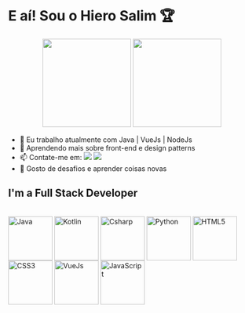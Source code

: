 # E aí! Sou o Hiero Salim 🏆

<div align="center"
  <a href="https://github.com/HieroSalim/HieroSalim">
   <img height="180em" src="https://github-readme-stats.vercel.app/api?username=HieroSalim&show_icons=true&theme=dark&include_all_commits=true&count_private=true"/>
   <img height="180em" src="https://github-readme-stats.vercel.app/api/top-langs/?username=HieroSalim&layout=compact&langs_count=7&theme=dark"/>
</div>


- 🔭 Eu trabalho atualmente com Java | VueJs | NodeJs
- 🌱 Aprendendo mais sobre front-end e design patterns
- 📫 Contate-me em: <a href="mailto:salimhiero@gmail.com" target="_blank"><img src="https://img.shields.io/badge/Gmail-D14836?style=for-the-badge&logo=gmail&logoColor=white"/></a> <a href="https://www.linkedin.com/in/hiero-salim-b72bba182/" target="_blank"><img src="https://img.shields.io/badge/LinkedIn-0077B5?style=for-the-badge&logo=linkedin&logoColor=white"/></a>
- 💖 Gosto de desafios e aprender coisas novas

                                                                                                                                              
##

## I'm a Full Stack Developer

<div style="display: inline_block"><br>
  <img src="https://cdn.jsdelivr.net/gh/devicons/devicon/icons/java/java-original-wordmark.svg" height="90" witdh="120" align="center" alt="Java"/>
  <img src="https://cdn.jsdelivr.net/gh/devicons/devicon/icons/kotlin/kotlin-original.svg" height="90" witdh="120" align="center" alt="Kotlin"/>
  <img src="https://cdn.jsdelivr.net/gh/devicons/devicon/icons/csharp/csharp-original.svg" height="90" witdh="120" align="center" alt="Csharp"/>
  <img src="https://cdn.jsdelivr.net/gh/devicons/devicon/icons/python/python-original-wordmark.svg" height="90" witdh="120" align="center" alt="Python"/>
  <img src="https://cdn.jsdelivr.net/gh/devicons/devicon/icons/html5/html5-original-wordmark.svg" height="90" witdh="120" align="center" alt="HTML5"/>
  <img src="https://cdn.jsdelivr.net/gh/devicons/devicon/icons/css3/css3-original.svg" height="90" witdh="120" align="center" alt="CSS3"/>
  <img src="https://cdn.jsdelivr.net/gh/devicons/devicon/icons/vuejs/vuejs-original-wordmark.svg" height="90" witdh="120" align="center" alt="VueJs"/>
  <img src="https://cdn.jsdelivr.net/gh/devicons/devicon/icons/javascript/javascript-original.svg" height="90" witdh="120" align="center" alt="JavaScript"/>
</div>
